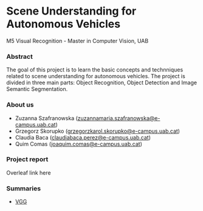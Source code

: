# Scene Understanding for Autonomous Vehicles

M5 Visual Recognition - Master in Computer Vision, UAB

### Abstract

The goal of this project is to learn the basic concepts and technniques related to scene understanding for autonomous vehicles. The project is divided in three main parts: Object Recognition, Object Detection and Image Semantic Segmentation.

### About us

- Zuzanna Szafranowska (zuzannamaria.szafranowska@e-campus.uab.cat)
- Grzegorz Skorupko (grzegorzkarol.skorupko@e-campus.uab.cat)
- Claudia Baca (claudiabaca.perez@e-campus.uab.cat)
- Quim Comas (joaquim.comas@e-campus.uab.cat)

### Project report

Overleaf link here

### Summaries

- [VGG](https://github.com/quimcomas/MCV_CNN_framework/blob/master/Summaries/VGG.md)

